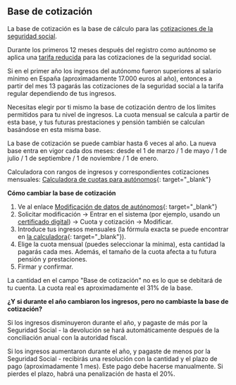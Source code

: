 ## Base de cotización

La base de cotización es la base de cálculo para las [cotizaciones de la seguridad social](#cotizaciones-seguridad-social).

Durante los primeros 12 meses después del registro como autónomo se aplica una [tarifa reducida](#descuento-en-el-primer-año) para
las cotizaciones de la seguridad social.

Si en el primer año los ingresos del autónomo fueron superiores al salario mínimo en España (aproximadamente 17.000 euros al año), entonces
a partir del mes 13 pagarás las cotizaciones de la seguridad social a la tarifa regular dependiendo de tus ingresos.

Necesitas elegir por ti mismo la base de cotización dentro de los límites permitidos para tu nivel de ingresos. La cuota mensual
se calcula a partir de esta base, y tus futuras prestaciones y pensión también se calculan basándose en esta misma base.

La base de cotización se puede cambiar hasta 6 veces al año. La nueva base entra en vigor cada dos meses: desde el 1 de marzo / 1 de mayo / 1 de julio /
1 de septiembre / 1 de noviembre / 1 de enero.

Calculadora con rangos de ingresos y correspondientes cotizaciones
mensuales: [Calculadora de cuotas para autónomos](https://portal.seg-social.gob.es/wps/portal/importass/importass/tramites/simuladorRETAPublico){:
target="_blank"}

**Cómo cambiar la base de cotización**

1. Ve al
   enlace [Modificación de datos de autónomos](https://portal.seg-social.gob.es/wps/portal/importass/importass/Categorias/Altas,+bajas+y+modificaciones/Bajas+y+modificaciones/ModDatosAutonomos){:
   target="_blank"}
2. Solicitar modificación -> Entrar en el sistema (por ejemplo, usando
   un [certificado digital](#obtención-certificado-digital)) -> Cuota y cotización -> Modificar.
3. Introduce tus ingresos mensuales (la fórmula exacta se puede encontrar
   en [la calculadora](https://portal.seg-social.gob.es/wps/portal/importass/importass/tramites/simuladorRETAPublico){:
   target="_blank"}).
4. Elige la cuota mensual (puedes seleccionar la mínima), esta cantidad la pagarás cada mes. Además,
   el tamaño de la cuota afecta a tu futura pensión y prestaciones.
5. Firmar y confirmar.

La cantidad en el campo "Base de cotización" no es lo que se debitará de tu cuenta. La cuota real es aproximadamente
el 31% de la base.

**¿Y si durante el año cambiaron los ingresos, pero no cambiaste la base de cotización?**

Si los ingresos disminuyeron durante el año, y pagaste de más por la Seguridad Social - la devolución se hará automáticamente después de la
conciliación anual con la autoridad fiscal.

Si los ingresos aumentaron durante el año, y pagaste de menos por la Seguridad Social - recibirás una resolución con la cantidad y el plazo de pago
(aproximadamente 1 mes). Este pago debe hacerse manualmente. Si pierdes el plazo, habrá una penalización de hasta el 20%.
